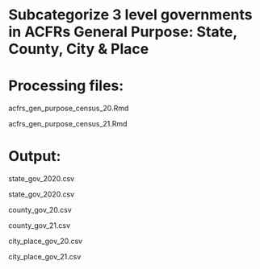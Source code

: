 # Subcategorize 3 level governments in ACFRs General Purpose: State, County, City & Place

# Processing files: 

acfrs_gen_purpose_census_20.Rmd

acfrs_gen_purpose_census_21.Rmd

# Output: 

state_gov_2020.csv

state_gov_2020.csv

county_gov_20.csv

county_gov_21.csv

city_place_gov_20.csv

city_place_gov_21.csv
